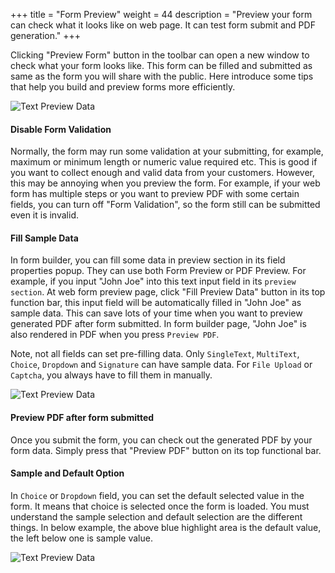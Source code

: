 +++
title = "Form Preview"
weight = 44
description = "Preview your form can check what it looks like on web page. It can test form submit and PDF generation."
+++

Clicking "Preview Form" button in the toolbar can open a new window to check what your form looks like. This form can be filled and submitted as same as the form you will share with the public.  Here introduce some tips that help you build and preview forms more efficiently.

![Text Preview Data](/images/page/form/preview.png)


#### Disable Form Validation
Normally, the form may run some validation at your submitting, for example, maximum or minimum length or numeric value required etc. This is good if you want to collect enough and valid data from your customers. However, this may be annoying when you preview the form. For example, if your web form has multiple steps or you want to preview PDF with some certain fields, you can turn off "Form Validation", so the form still can be submitted even it is invalid.


#### Fill Sample Data

In form builder, you can fill some data in preview section in its field properties popup. They can use both Form Preview or PDF Preview. For example, if you input "John Joe" into this text input field in its `preview section`. At web form preview page, click "Fill Preview Data" button in its top function bar, this input field will be automatically filled in "John Joe" as sample data. This can save lots of your time when you want to preview generated PDF after form submitted. In form builder page, "John Joe" is also rendered in PDF when you press `Preview PDF`.

Note, not all fields can set pre-filling data.  Only `SingleText`, `MultiText`, `Choice`, `Dropdown` and `Signature` can have sample data. For `File Upload` or `Captcha`, you always have to fill them in manually.

![Text Preview Data](/images/page/form-preview/text-preview.png)

#### Preview PDF after form submitted

Once you submit the form, you can check out the generated PDF by your form data. Simply press that "Preview PDF" button on its top functional bar.


#### Sample and Default Option

In `Choice` or `Dropdown` field, you can set the default selected value in the form. It means that choice is selected once the form is loaded. You must understand the sample selection and default selection are the different things. In below example, the above blue highlight area is the default value, the left below one is sample value.

![Text Preview Data](/images/page/form/sample-default-option.png)